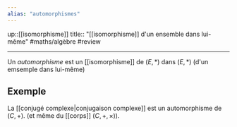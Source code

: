```yaml
---
alias: "automorphismes"
---
```

up::[[isomorphisme]]
title:: "[[isomorphisme]] d'un ensemble dans lui-même"
#maths/algèbre #review

---
Un _automorphisme_ est un [[isomorphisme]] de $(E, *)$ dans $(E, *)$ (d'un emsemple dans lui-même)

## Exemple
La [[conjugé complexe|conjugaison complexe]] est un automorphisme de $(C, +)$. (et même du [[corps]] $(C,+,\times)$).

